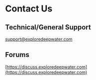 # Contact Us

## Technical/General Support
[support@exploredeepwater.com](mailto:support@exploredeepwater.com)

## Forums

[https://discuss.exploredeepwater.com](https://discuss.exploredeepwater.com)

